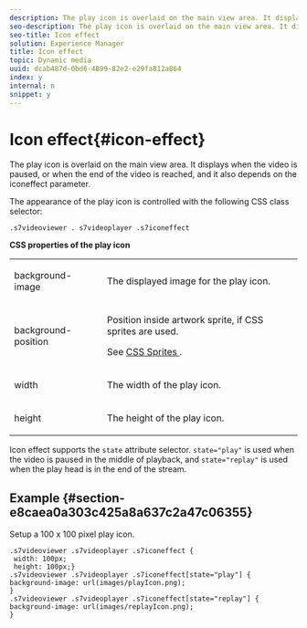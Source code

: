 ```yaml
---
description: The play icon is overlaid on the main view area. It displays when the video is paused, or when the end of the video is reached, and it also depends on the iconeffect parameter.
seo-description: The play icon is overlaid on the main view area. It displays when the video is paused, or when the end of the video is reached, and it also depends on the iconeffect parameter.
seo-title: Icon effect
solution: Experience Manager
title: Icon effect
topic: Dynamic media
uuid: dcab487d-0bd6-4899-82e2-e29fa812a864
index: y
internal: n
snippet: y
---
```


# Icon effect{#icon-effect}

The play icon is overlaid on the main view area. It displays when the video is paused, or when the end of the video is reached, and it also depends on the iconeffect parameter.

<a id="section_061E550C1C1D4DB2BD663A898895B38C"></a>

The appearance of the play icon is controlled with the following CSS class selector:

```
.s7videoviewer . s7videoplayer .s7iconeffect
```

**CSS properties of the play icon**

<table id="table_C48C56E696304C9BAFEE71BA9EA9A174"> 
 <tbody> 
  <tr> 
   <td colname="col1"> <p> <span class="codeph"> background-image </span> </p> </td> 
   <td colname="col2"> <p> The displayed image for the play icon. </p> </td> 
  </tr> 
  <tr> 
   <td colname="col1"> <p> <span class="codeph"> background-position </span> </p> </td> 
   <td colname="col2"> <p> Position inside artwork sprite, if CSS sprites are used. </p> <p>See <a href="../../../c-html5-s7-aem-asset-viewers/c-html5-video-reference/c-html5-video-viewer-20-customizingviewer/c-html5-video-viewer-20-customizingviewer.md#section-9b6d8d601cb441d08214dada7bb4eddc" format="dita" scope="local"> CSS Sprites </a>. </p> </td> 
  </tr> 
  <tr> 
   <td colname="col1"> <p> <span class="codeph"> width </span> </p> </td> 
   <td colname="col2"> <p> The width of the play icon. </p> </td> 
  </tr> 
  <tr> 
   <td colname="col1"> <p> <span class="codeph"> height </span> </p> </td> 
   <td colname="col2"> <p>The height of the play icon. </p> </td> 
  </tr> 
 </tbody> 
</table>

Icon effect supports the `state` attribute selector. `state="play"` is used when the video is paused in the middle of playback, and `state="replay"` is used when the play head is in the end of the stream.

## Example {#section-e8caea0a303c425a8a637c2a47c06355}

Setup a 100 x 100 pixel play icon.

```
.s7videoviewer .s7videoplayer .s7iconeffect { 
 width: 100px; 
 height: 100px;} 
.s7videoviewer .s7videoplayer .s7iconeffect[state="play"] { 
background-image: url(images/playIcon.png); 
} 
.s7videoviewer .s7videoplayer .s7iconeffect[state="replay"] { 
background-image: url(images/replayIcon.png); 
}
```


